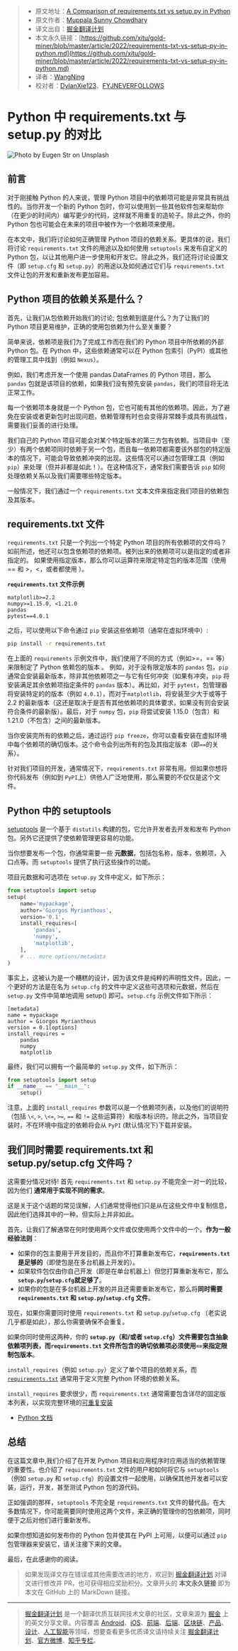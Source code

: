 > * 原文地址：[A Comparison of requirements.txt vs setup.py in Python](https://python.plainenglish.io/requirements-txt-vs-setup-py-in-python-325bca3939af)
> * 原文作者：[Muppala Sunny Chowdhary](https://medium.com/@muppalasunnychowdhary)
> * 译文出自：[掘金翻译计划](https://github.com/xitu/gold-miner)
> * 本文永久链接：[https://github.com/xitu/gold-miner/blob/master/article/2022/requirements-txt-vs-setup-py-in-python.md](https://github.com/xitu/gold-miner/blob/master/article/2022/requirements-txt-vs-setup-py-in-python.md)
> * 译者：[WangNing](https://github.com/w1187501630)
> * 校对者：[DylanXie123](https://github.com/DylanXie123)、[FYJNEVERFOLLOWS](https://github.com/FYJNEVERFOLLOWS)

# Python 中 requirements.txt 与 setup.py 的对比 

![Photo by [Eugen Str](https://unsplash.com/@eugen1980?utm_source=unsplash&utm_medium=referral&utm_content=creditCopyText) on [Unsplash](https://unsplash.com/s/photos/tool?utm_source=unsplash&utm_medium=referral&utm_content=creditCopyText)](https://cdn-images-1.medium.com/max/2800/0*hYTVmma-P6S3t51L.jpeg)

## 前言

对于刚接触 Python 的人来说，管理 Python 项目中的依赖项可能是非常具有挑战性的。当你开发一个新的 Python 包时，你可以使用到一些其他软件包来帮助你（在更少的时间内）编写更少的代码，这样就不用重复的造轮子。除此之外，你的 Python 包也可能会在未来的项目中被作为一个依赖项来使用。

在本文中，我们将讨论如何正确管理 Python 项目的依赖关系。更具体的说，我们将讨论 `requirements.txt` 文件的用途以及如何使用 `setuptools` 来发布自定义的 Python 包，以让其他用户进一步使用和开发它。除此之外，我们还将讨论设置文件（即 `setup.cfg`  和 `setup.py`）的用途以及如何通过它们与 `requirements.txt` 文件让包的开发和重新发布更加容易。

## Python 项目的依赖关系是什么？

首先，让我们从包依赖开始我们的讨论; 包依赖到底是什么？为了让我们的 Python 项目更易维护，正确的使用包依赖为什么至关重要？

简单来说，依赖项是我们为了完成工作而在我们的 Python 项目中所依赖的外部 Python 包。在 Python 中，这些依赖通常可以在 Python 包索引（PyPI）或其他的管理工具中找到（例如 `Nexus`）。

例如，我们考虑开发一个使用 pandas DataFrames 的 Python 项目，那么 `pandas` 包就是该项目的依赖，如果我们没有预先安装 `pandas`，我们的项目将无法正常工作。

每一个依赖项本身就是一个 Python 包，它也可能有其他的依赖项。因此，为了避免在安装或者更新包时出现问题，依赖管理有时也会变得非常棘手或具有挑战性，需要我们妥善的进行处理。

我们自己的 Python 项目可能会对某个特定版本的第三方包有依赖。当项目中（至少）有两个依赖项同时依赖于另一个包，而且每一依赖项都需要该外部包的特定版本的情况下，可能会导致依赖冲突的出现。这些情况可以通过包管理工具（例如 `pip`）来处理（但并非都是如此！）。在这种情况下，通常我们需要告诉 `pip` 如何处理依赖关系以及我们需要哪些特定版本。

一般情况下，我们通过一个 `requirements.txt` 文本文件来指定我们项目的依赖包及其版本。

## requirements.txt 文件

`requirements.txt` 只是一个列出一个特定 Python 项目的所有依赖项的文件吗？如前所述，他还可以包含依赖项的依赖项。被列出来的依赖项可以是指定的或者非指定的。 如果使用指定版本，那么你可以运算符来限定特定包的版本范围（使用 == 和 >，<，或者都使用 ）。

**`requirements.txt` 文件示例**

```
matplotlib>=2.2
numpy>=1.15.0, <1.21.0
pandas
pytest==4.0.1
```

之后，可以使用以下命令通过 `pip` 安装这些依赖项（通常在虚拟环境中）:

```bash
pip install -r requirements.txt
```

在上面的 `requirements` 示例文件中，我们使用了不同的方式（例如>=，== 等）来限制定了 Python 依赖包的版本 。 例如，对于没有限定版本的 `pandas` 包，`pip` 通常会安装最新版本，除非其他依赖项之一与它有任何冲突（如果有冲突，`pip` 将安装满足其余依赖项指定条件的 `pandas` 版本）。再比如，对于 `pytest`，包管理器将安装特定的的版本（例如 `4.0.1`），而对于`matplotlib`，将安装至少大于或等于 2.2 的最新版本（这还是取决于是否有其他依赖项的具体要求，如果没有则会安装符合条件的最新版）。最后，对于 `numpy` 包，`pip` 将尝试安装 1.15.0（包含）和 1.21.0（不包含）之间的最新版本。

当你安装完所有的依赖之后，通过运行 `pip freeze`，你可以查看安装在虚拟环境中每个依赖项的确切版本。这个命令会列出所有的包及其指定版本（即`==`的关系）。

针对我们项目的开发，通常情况下，`requirements.txt` 非常有用。但如果你想将你代码发布（例如到 `PyPI`上）供他人广泛地使用，那么需要的不仅仅是这个文件。

## Python 中的 setuptools

[setuptools](https://setuptools.pypa.io/en/latest/) 是一个基于 `distutils` 构建的包，它允许开发者去开发和发布 Python 包。另外它还提供了使依赖管理更容易的功能。

当你想要发布一个包，你通常需要一些 **元数据**，包括包名称，版本，依赖项，入口点等。而 `setuptools` 提供了执行这些操作的功能。

项目元数据和可选项在 `setup.py` 文件中定义，如下所示：

```python
from setuptools import setup
setup(     
    name='mypackage',
    author='Giorgos Myrianthous',     
    version='0.1',     
    install_requires=[         
        'pandas',         
        'numpy',
        'matplotlib',
    ],
    # ... more options/metadata
)
```

事实上，这被认为是一个糟糕的设计，因为该文件是纯粹的声明性文件。因此，一个更好的方法是在名为 `setup.cfg` 的文件中定义这些可选项和元数据，然后在 `setup.py` 文件中简单地调用 setup() 即可。`setup.cfg` 示例文件如下所示：

```
[metadata]
name = mypackage
author = Giorgos Myrianthous
version = 0.1[options]
install_requires =
    pandas
    numpy
    matplotlib
```

最终，我们可以拥有一个最简单的 `setup.py` 文件，如下所示：

```python
from setuptools import setup
if __name__ == "__main__":
    setup()
```

注意，上面的 `install_requires` 参数可以是一个依赖项列表，以及他们的说明符（包括 `\<`, `>`, `\<=`, `>=`, `==` 和 `!=` 这些运算符）和版本标识符。除此之外，当项目安装时，不在环境中指定的依赖将会从  `PyPI` (默认情况下)下载并安装。

## 我们同时需要 requirements.txt 和 setup.py/setup.cfg 文件吗？

这需要分情况对待! 首先 `requirements.txt` 和 `setup.py` 不能完全一对一的比较，因为他们 **通常用于实现不同的需求**。

这是关于这个话题的常见误解，人们通常觉得他们只是从在这些文件中复制信息，因此他们选择其中的一种。但实际上并非如此。

首先，让我们了解通常在何时使用两个文件或仅使用两个文件中的一个。**作为一般经验法则**：

* 如果你的包主要用于开发目的，而且你不打算重新发布它，**`requirements.txt` 是足够的**（即使包是在多台机器上开发的）。
* 如果软件包仅由你自己开发（即是在单台机器上）但您打算重新发布它，那么 **`setup.py`/`setup.cfg`就足够了**。
* 如果你的包是在多台机器上开发的并且还需要重新发布它，那么将**同时需要 `requirements.txt` 和 `setup.py`/`setup.cfg` 文件**。

现在，如果你需要同时使用 `requirements.txt` 和 `setup.py`/`setup.cfg` （老实说几乎都是如此），那么你需要确保不会重复。

如果你同时使用这两种，你的 **`setup.py`（和/或者 `setup.cfg`）文件需要包含抽象依赖项列表，而`requirements.txt` 文件所包含的确切依赖项必须使用`==`来指定限制包版本**。

`install_requires`（例如 `setup.py`）定义了单个项目的依赖关系，而 [`requirements.txt`](https://pip.pypa.io/en/latest/user_guide/#requirements-files) 通常用于定义完整 Python 环境的依赖关系。

`install_requires` 要求很少，而 `requirements.txt` 通常需要包含详尽的固定版本列表，以实现完整环境的[可重复安装](https://pip.pypa.io/en/latest/user_guide/#repeatability)

- [Python 文档](https://packaging.python.org/en/latest/discussions/install-requires-vs-requirements/#requirements-files)

## 总结

在这篇文章中,我们介绍了在开发 Python 项目和应用程序时应用适当的依赖管理的重要性。也介绍了 `requirements.txt` 文件的用户和如何将它与 `setuptools`（例如 `setup.py` 和 `setup.cfg`）的设置文件一起使用，以确保其他开发者可以安装，运行，开发，甚至测试 Python 包的源代码。

正如强调的那样，`setuptools` 不完全是 `requirements.txt` 文件的替代品。在大多数情况下，你可能需要同时使用这两个文件，来正确的管理你的包依赖项，同时便于之后对他们进行重新发布。

如果你想知道如何发布你的 Python 包并使其在 PyPI 上可用，以便可以通过 `pip` 包管理器来安装它，请关注接下来的文章。

最后，在此感谢你的阅读。

> 如果发现译文存在错误或其他需要改进的地方，欢迎到 [掘金翻译计划](https://github.com/xitu/gold-miner) 对译文进行修改并 PR，也可获得相应奖励积分。文章开头的 **本文永久链接** 即为本文在 GitHub 上的 MarkDown 链接。

---

> [掘金翻译计划](https://github.com/xitu/gold-miner) 是一个翻译优质互联网技术文章的社区，文章来源为 [掘金](https://juejin.im) 上的英文分享文章。内容覆盖 [Android](https://github.com/xitu/gold-miner#android)、[iOS](https://github.com/xitu/gold-miner#ios)、[前端](https://github.com/xitu/gold-miner#前端)、[后端](https://github.com/xitu/gold-miner#后端)、[区块链](https://github.com/xitu/gold-miner#区块链)、[产品](https://github.com/xitu/gold-miner#产品)、[设计](https://github.com/xitu/gold-miner#设计)、[人工智能](https://github.com/xitu/gold-miner#人工智能)等领域，想要查看更多优质译文请持续关注 [掘金翻译计划](https://github.com/xitu/gold-miner)、[官方微博](http://weibo.com/juejinfanyi)、[知乎专栏](https://zhuanlan.zhihu.com/juejinfanyi)。
